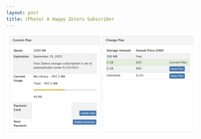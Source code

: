 ```yaml
---
layout: post
title: (Photo) A Happy Zotero Subscriber
---
```


![Zotero subscription](/assets/zotero.png)
